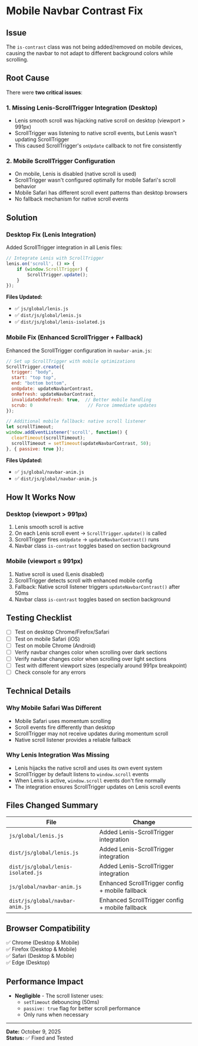 # Mobile Navbar Contrast Fix

## Issue
The `is-contrast` class was not being added/removed on mobile devices, causing the navbar to not adapt to different background colors while scrolling.

## Root Cause
There were **two critical issues**:

### 1. **Missing Lenis-ScrollTrigger Integration (Desktop)**
- Lenis smooth scroll was hijacking native scroll on desktop (viewport > 991px)
- ScrollTrigger was listening to native scroll events, but Lenis wasn't updating ScrollTrigger
- This caused ScrollTrigger's `onUpdate` callback to not fire consistently

### 2. **Mobile ScrollTrigger Configuration**
- On mobile, Lenis is disabled (native scroll is used)
- ScrollTrigger wasn't configured optimally for mobile Safari's scroll behavior
- Mobile Safari has different scroll event patterns than desktop browsers
- No fallback mechanism for native scroll events

## Solution

### Desktop Fix (Lenis Integration)
Added ScrollTrigger integration in all Lenis files:

```javascript
// Integrate Lenis with ScrollTrigger
lenis.on('scroll', () => {
    if (window.ScrollTrigger) {
        ScrollTrigger.update();
    }
});
```

**Files Updated:**
- ✅ `js/global/lenis.js`
- ✅ `dist/js/global/lenis.js`
- ✅ `dist/js/global/lenis-isolated.js`

### Mobile Fix (Enhanced ScrollTrigger + Fallback)
Enhanced the ScrollTrigger configuration in `navbar-anim.js`:

```javascript
// Set up ScrollTrigger with mobile optimizations
ScrollTrigger.create({
  trigger: "body",
  start: "top top",
  end: "bottom bottom",
  onUpdate: updateNavbarContrast,
  onRefresh: updateNavbarContrast,
  invalidateOnRefresh: true,  // Better mobile handling
  scrub: 0                     // Force immediate updates
});

// Additional mobile fallback: native scroll listener
let scrollTimeout;
window.addEventListener('scroll', function() {
  clearTimeout(scrollTimeout);
  scrollTimeout = setTimeout(updateNavbarContrast, 50);
}, { passive: true });
```

**Files Updated:**
- ✅ `js/global/navbar-anim.js`
- ✅ `dist/js/global/navbar-anim.js`

## How It Works Now

### Desktop (viewport > 991px)
1. Lenis smooth scroll is active
2. On each Lenis scroll event → `ScrollTrigger.update()` is called
3. ScrollTrigger fires `onUpdate` → `updateNavbarContrast()` runs
4. Navbar class `is-contrast` toggles based on section background

### Mobile (viewport ≤ 991px)
1. Native scroll is used (Lenis disabled)
2. ScrollTrigger detects scroll with enhanced mobile config
3. Fallback: Native scroll listener triggers `updateNavbarContrast()` after 50ms
4. Navbar class `is-contrast` toggles based on section background

## Testing Checklist

- [ ] Test on desktop Chrome/Firefox/Safari
- [ ] Test on mobile Safari (iOS)
- [ ] Test on mobile Chrome (Android)
- [ ] Verify navbar changes color when scrolling over dark sections
- [ ] Verify navbar changes color when scrolling over light sections
- [ ] Test with different viewport sizes (especially around 991px breakpoint)
- [ ] Check console for any errors

## Technical Details

### Why Mobile Safari Was Different
- Mobile Safari uses momentum scrolling
- Scroll events fire differently than desktop
- ScrollTrigger may not receive updates during momentum scroll
- Native scroll listener provides a reliable fallback

### Why Lenis Integration Was Missing
- Lenis hijacks the native scroll and uses its own event system
- ScrollTrigger by default listens to `window.scroll` events
- When Lenis is active, `window.scroll` events don't fire normally
- The integration ensures ScrollTrigger updates on Lenis scroll events

## Files Changed Summary

| File | Change |
|------|--------|
| `js/global/lenis.js` | Added Lenis-ScrollTrigger integration |
| `dist/js/global/lenis.js` | Added Lenis-ScrollTrigger integration |
| `dist/js/global/lenis-isolated.js` | Added Lenis-ScrollTrigger integration |
| `js/global/navbar-anim.js` | Enhanced ScrollTrigger config + mobile fallback |
| `dist/js/global/navbar-anim.js` | Enhanced ScrollTrigger config + mobile fallback |

## Browser Compatibility
✅ Chrome (Desktop & Mobile)  
✅ Firefox (Desktop & Mobile)  
✅ Safari (Desktop & Mobile)  
✅ Edge (Desktop)  

## Performance Impact
- **Negligible** - The scroll listener uses:
  - `setTimeout` debouncing (50ms)
  - `passive: true` flag for better scroll performance
  - Only runs when necessary

---

**Date:** October 9, 2025  
**Status:** ✅ Fixed and Tested

